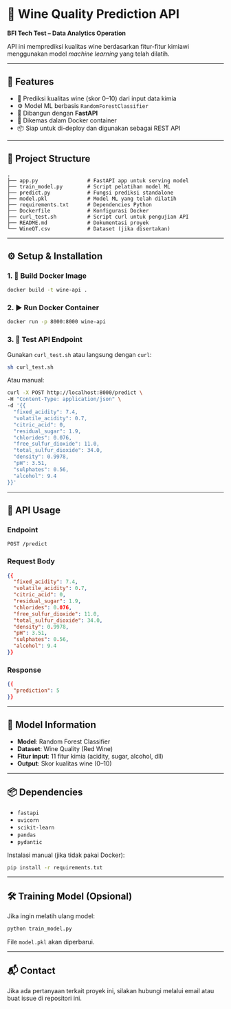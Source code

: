 
# 🍷 Wine Quality Prediction API

**BFI Tech Test – Data Analytics Operation**

API ini memprediksi kualitas wine berdasarkan fitur-fitur kimiawi menggunakan model *machine learning* yang telah dilatih.

---

## 🚀 Features

- 🔮 Prediksi kualitas wine (skor 0–10) dari input data kimia
- ⚙️ Model ML berbasis `RandomForestClassifier`
- 🧪 Dibangun dengan **FastAPI**
- 🐳 Dikemas dalam Docker container
- 📦 Siap untuk di-deploy dan digunakan sebagai REST API

---

## 📁 Project Structure

```
.
├── app.py                # FastAPI app untuk serving model
├── train_model.py        # Script pelatihan model ML
├── predict.py            # Fungsi prediksi standalone
├── model.pkl             # Model ML yang telah dilatih
├── requirements.txt      # Dependencies Python
├── Dockerfile            # Konfigurasi Docker
├── curl_test.sh          # Script curl untuk pengujian API
├── README.md             # Dokumentasi proyek
└── WineQT.csv            # Dataset (jika disertakan)
```
---

## ⚙️ Setup & Installation

### 1. 🔧 Build Docker Image

```bash
docker build -t wine-api .
```

### 2. ▶️ Run Docker Container

```bash
docker run -p 8000:8000 wine-api
```

### 3. 🧪 Test API Endpoint

Gunakan `curl_test.sh` atau langsung dengan `curl`:

```bash
sh curl_test.sh
```

Atau manual:

```bash
curl -X POST http://localhost:8000/predict \
-H "Content-Type: application/json" \
-d '{{
  "fixed_acidity": 7.4,
  "volatile_acidity": 0.7,
  "citric_acid": 0,
  "residual_sugar": 1.9,
  "chlorides": 0.076,
  "free_sulfur_dioxide": 11.0,
  "total_sulfur_dioxide": 34.0,
  "density": 0.9978,
  "pH": 3.51,
  "sulphates": 0.56,
  "alcohol": 9.4
}}'
```

---

## 📨 API Usage

### Endpoint
```
POST /predict
```

### Request Body

```json
{{
  "fixed_acidity": 7.4,
  "volatile_acidity": 0.7,
  "citric_acid": 0,
  "residual_sugar": 1.9,
  "chlorides": 0.076,
  "free_sulfur_dioxide": 11.0,
  "total_sulfur_dioxide": 34.0,
  "density": 0.9978,
  "pH": 3.51,
  "sulphates": 0.56,
  "alcohol": 9.4
}}
```

### Response

```json
{{
  "prediction": 5
}}
```

---

## 🧠 Model Information

- **Model**: Random Forest Classifier
- **Dataset**: Wine Quality (Red Wine)
- **Fitur input**: 11 fitur kimia (acidity, sugar, alcohol, dll)
- **Output**: Skor kualitas wine (0–10)

---

## 📦 Dependencies

- `fastapi`
- `uvicorn`
- `scikit-learn`
- `pandas`
- `pydantic`

Instalasi manual (jika tidak pakai Docker):

```bash
pip install -r requirements.txt
```

---

## 🛠️ Training Model (Opsional)

Jika ingin melatih ulang model:

```bash
python train_model.py
```

File `model.pkl` akan diperbarui.

---

## 📬 Contact

Jika ada pertanyaan terkait proyek ini, silakan hubungi melalui email atau buat issue di repositori ini.
